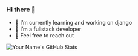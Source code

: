 ### Hi there 👋



- 🔭 I’m currently learning and  working on django
- 🤔 I’m a fullstack developer
- 💬 Feel free to reach out


![Your Name's GitHub Stats](https://github-readme-stats.vercel.app/api?username=kibeert&show_icons=true&theme=radical)


